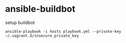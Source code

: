 ansible-buildbot
================

setup buildbot

```
ansible-playbook -i hosts playbook.yml --private-key ~/.vagrant.d/insecure_private_key
```